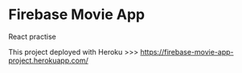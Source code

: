 # Firebase Movie App

React practise

This project deployed with Heroku >>> https://firebase-movie-app-project.herokuapp.com/
